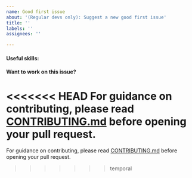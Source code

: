 ```yaml
---
name: Good first issue
about: '(Regular devs only): Suggest a new good first issue'
title: ''
labels: ''
assignees: ''

---
```


<!-- Needs the label "good first issue" assigned manually before or after opening -->

<!-- A good first issue is an uncontroversial issue, that has a relatively unique and obvious solution -->

<!-- Motivate the issue and explain the solution briefly -->

#### Useful skills:

<!-- (For example, “C++11 std::thread”, “Qt5 GUI and async GUI design” or “basic understanding of Bitcoin mining and the Bitcoin Core RPC interface”.) -->

#### Want to work on this issue?

<<<<<<< HEAD
For guidance on contributing, please read [CONTRIBUTING.md](https://github.com/dashpay/dash/blob/master/CONTRIBUTING.md) before opening your pull request.
=======
For guidance on contributing, please read [CONTRIBUTING.md](https://github.com/hoot-labs/hoot/blob/master/CONTRIBUTING.md) before opening your pull request.
>>>>>>> temporal
